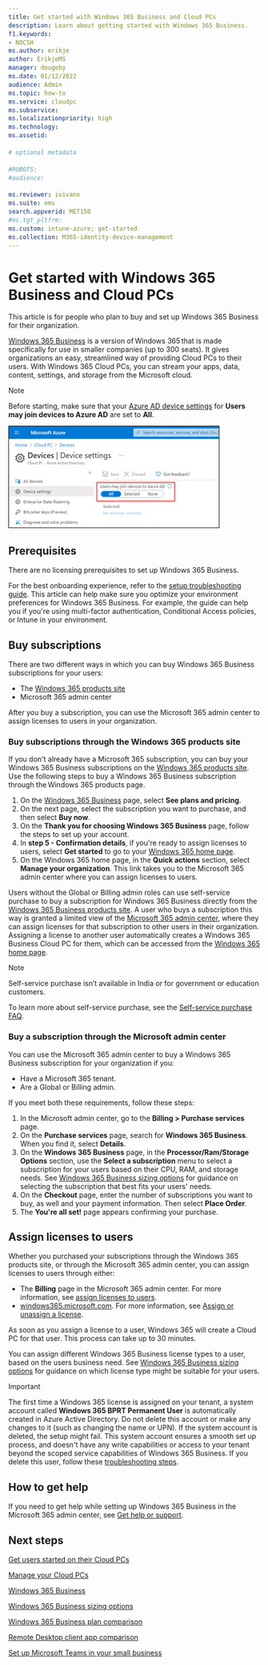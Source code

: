 ```yaml
---
title: Get started with Windows 365 Business and Cloud PCs
description: Learn about getting started with Windows 365 Business.
f1.keywords:
- NOCSH
ms.author: erikje
author: ErikjeMS
manager: dougeby
ms.date: 01/12/2022
audience: Admin
ms.topic: how-to
ms.service: cloudpc
ms.subservice:
ms.localizationpriority: high
ms.technology:
ms.assetid: 

# optional metadata

#ROBOTS:
#audience:

ms.reviewer: ivivano
ms.suite: ems
search.appverid: MET150
#ms.tgt_pltfrm:
ms.custom: intune-azure; get-started
ms.collection: M365-identity-device-management
---
```


# Get started with Windows 365 Business and Cloud PCs

This article is for people who plan to buy and set up Windows 365 Business for their organization.
  
[Windows 365 Business](https://www.microsoft.com/windows-365/business) is a version of Windows 365 that is made specifically for use in smaller companies (up to 300 seats). It gives organizations an easy, streamlined way of providing Cloud PCs to their users.  With Windows 365 Cloud PCs, you can stream your apps, data, content, settings, and storage from the Microsoft cloud.

> [!NOTE]  
> Before starting, make sure that your [Azure AD device settings](/azure/active-directory/devices/device-management-azure-portal#configure-device-settings) for **Users may join devices to Azure AD** are set to **All**.

   ![Users may join devices to Azure AD settings.](./media/get-started-windows-365-business/azure-device-settings.png)

## Prerequisites

There are no licensing prerequisites to set up Windows 365 Business.

For the best onboarding experience, refer to the [setup troubleshooting guide](troubleshoot-windows-365-business.md). This article can help make sure you optimize your environment preferences for Windows 365 Business. For example, the guide can help you if you're using multi-factor authentication, Conditional Access policies, or Intune in your environment.

## Buy subscriptions

There are two different ways in which you can buy Windows 365 Business subscriptions for your users:

- The [Windows 365 products site](https://www.microsoft.com/windows-365/business/compare-plans-pricing)
- Microsoft 365 admin center

After you buy a subscription, you can use the Microsoft 365 admin center to assign licenses to users in your organization.

### Buy subscriptions through the Windows 365 products site

If you don't already have a Microsoft 365 subscription, you can buy your Windows 365 Business subscriptions on the [Windows 365 products site](https://www.microsoft.com/windows-365/business/compare-plans-pricing). Use the following steps to buy a Windows 365 Business subscription through the Windows 365 products page.

1. On the [Windows 365 Business](https://www.microsoft.com/windows-365/business) page, select **See plans and pricing**.
2. On the next page, select the subscription you want to purchase, and then select **Buy now**.
3. On the **Thank you for choosing Windows 365 Business** page, follow the steps to set up your account.
4. In **step 5 - Confirmation details**, if you're ready to assign licenses to users, select **Get started** to go to your [Windows 365 home page](https://windows365.microsoft.com).
5. On the Windows 365 home page, in the **Quick actions** section, select **Manage your organization**. This link takes you to the Microsoft 365 admin center where you can assign licenses to users.

Users without the Global or Billing admin roles can use self-service purchase to buy a subscription for Windows 365 Business directly from the [Windows 365 Business products site](https://www.microsoft.com/windows-365/business?rtc=1). A user who buys a subscription this way is granted a limited view of the [Microsoft 365 admin center](https://go.microsoft.com/fwlink/p/?linkid=2024339), where they can assign licenses for that subscription to other users in their organization. Assigning a license to another user automatically creates a Windows 365 Business Cloud PC for them, which can be accessed from the [Windows 365 home page](https://windows365.microsoft.com/).

> [!NOTE]
> Self-service purchase isn’t available in India or for government or education customers.

To learn more about self-service purchase, see the [Self-service purchase FAQ](/microsoft-365/commerce/subscriptions/self-service-purchase-faq).

### Buy a subscription through the Microsoft admin center

You can use the Microsoft 365 admin center to buy a Windows 365 Business subscription for your organization if you:

- Have a Microsoft 365 tenant.
- Are a Global or Billing admin.

If you meet both these requirements, follow these steps:

1. In the Microsoft admin center, go to the **Billing > Purchase services** page.
2. On the **Purchase services** page, search for **Windows 365 Business**. When you find it, select **Details**.
3. On the **Windows 365 Business** page, in the **Processor/Ram/Storage Options** section, use the **Select a subscription** menu to select a subscription for your users based on their CPU, RAM, and storage needs. See [Windows 365 Business sizing options](windows-365-business-sizing.md) for guidance on selecting the subscription that best fits your users' needs.
4. On the **Checkout** page, enter the number of subscriptions you want to buy, as well and your payment information. Then select **Place Order**.
5. The **You're all set!** page appears confirming your purchase.

## Assign licenses to users

Whether you purchased your subscriptions through the Windows 365 products site, or through the Microsoft 365 admin center, you can assign licenses to users through either:

- The **Billing** page in the Microsoft 365 admin center. For more information, see [assign licenses to users](/microsoft-365/admin/manage/assign-licenses-to-users).
- [windows365.microsoft.com](https://windows365.microsoft.com). For more information, see [Assign or unassign a license](assign-unassign-license.md).

As soon as you assign a license to a user, Windows 365 will create a Cloud PC for that user. This process can take up to 30 minutes.

You can assign different Windows 365 Business license types to a user, based on the users business need. See [Windows 365 Business sizing options](windows-365-business-sizing.md)  for guidance on which license type might be suitable for your users.

> [!IMPORTANT]
> The first time a Windows 365 license is assigned on your tenant, a system account called **Windows 365 BPRT Permanent User** is automatically created in Azure Active Directory. Do not delete this account or make any changes to it (such as changing the name or UPN). If the system account is deleted, the setup might fail. This system account ensures a smooth set up process, and doesn't have any write capabilities or access to your tenant beyond the scoped service capabilities of Windows 365 Business. If you delete this user, follow these [troubleshooting steps](/microsoft-365/admin/setup/troubleshoot-windows-365-business?#step-2-verify-that-the-windows-365-bprt-permanent-user-system-account-is-active).

## How to get help

If you need to get help while setting up Windows 365 Business in the Microsoft 365 admin center, see [Get help or support](/microsoft-365/business-video/get-help-support).

## Next steps

[Get users started on their Cloud PCs](../end-user-access-cloud-pc.md)

[Manage your Cloud PCs](device-management.md)

[Windows 365 Business](https://www.microsoft.com/windows-365/business)

[Windows 365 Business sizing options](windows-365-business-sizing.md)

[Windows 365 Business plan comparison](https://www.microsoft.com/windows-365/business/compare-plans-pricing)

[Remote Desktop client app comparison](/windows-server/remote/remote-desktop-services/clients/remote-desktop-app-compare)

[Set up Microsoft Teams in your small business](/microsoftteams/deploy-small-business)